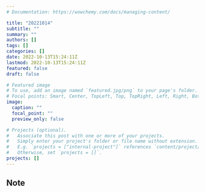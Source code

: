 ```yaml
---
# Documentation: https://wowchemy.com/docs/managing-content/

title: "20221014"
subtitle: ""
summary: ""
authors: []
tags: []
categories: []
date: 2022-10-13T15:24:11Z
lastmod: 2022-10-13T15:24:11Z
featured: false
draft: false

# Featured image
# To use, add an image named `featured.jpg/png` to your page's folder.
# Focal points: Smart, Center, TopLeft, Top, TopRight, Left, Right, BottomLeft, Bottom, BottomRight.
image:
  caption: ""
  focal_point: ""
  preview_only: false

# Projects (optional).
#   Associate this post with one or more of your projects.
#   Simply enter your project's folder or file name without extension.
#   E.g. `projects = ["internal-project"]` references `content/project/deep-learning/index.md`.
#   Otherwise, set `projects = []`.
projects: []
---
```


## Note

